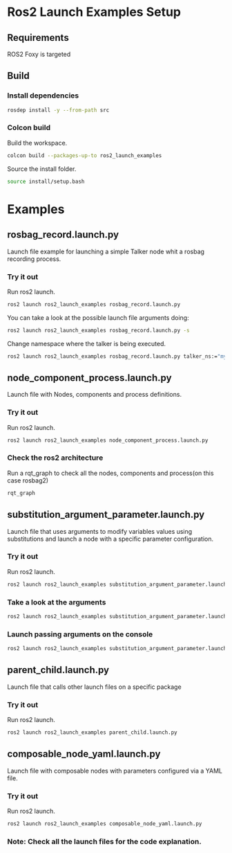 # Ros2 Launch Examples Setup

## Requirements

ROS2 Foxy is targeted

## Build

### Install dependencies

```sh
rosdep install -y --from-path src
```

### Colcon build

Build the workspace.
```sh
colcon build --packages-up-to ros2_launch_examples
```
Source the install folder.
```sh
source install/setup.bash
```


# Examples
## rosbag_record.launch.py

Launch file example for launching a simple Talker node whit a rosbag recording process.

### Try it out
Run ros2 launch.
```sh
ros2 launch ros2_launch_examples rosbag_record.launch.py
```

You can take a look at the possible launch file arguments doing:
```sh
ros2 launch ros2_launch_examples rosbag_record.launch.py -s
```
Change namespace where the talker is being executed.

```sh
ros2 launch ros2_launch_examples rosbag_record.launch.py talker_ns:="my_random_ns" 
```

## node_component_process.launch.py
Launch file with Nodes, components and process definitions.
### Try it out

Run ros2 launch.
```sh
ros2 launch ros2_launch_examples node_component_process.launch.py
```

### Check the ros2 architecture
Run a rqt_graph to check all the nodes, components and process(on this case rosbag2)
```sh
rqt_graph
```

## substitution_argument_parameter.launch.py
Launch file that uses arguments to modify variables values using substitutions and launch a node with a specific parameter configuration.
### Try it out
Run ros2 launch.
```sh
ros2 launch ros2_launch_examples substitution_argument_parameter.launch.py
```

### Take a look at the arguments
```sh
ros2 launch ros2_launch_examples substitution_argument_parameter.launch.py --show-args
```
### Launch passing arguments on the console
```sh
ros2 launch ros2_launch_examples substitution_argument_parameter.launch.py turtlesim_ns:='turtlesim3' use_provided_red:='True' new_background_r:=200
```

## parent_child.launch.py
Launch file that calls other launch files on a specific package
### Try it out
Run ros2 launch.
```sh
ros2 launch ros2_launch_examples parent_child.launch.py
```

## composable_node_yaml.launch.py
Launch file with composable nodes with parameters configured via a YAML file.
### Try it out
Run ros2 launch.
```sh
ros2 launch ros2_launch_examples composable_node_yaml.launch.py
```

### Note: Check all the launch files for the code explanation. 

